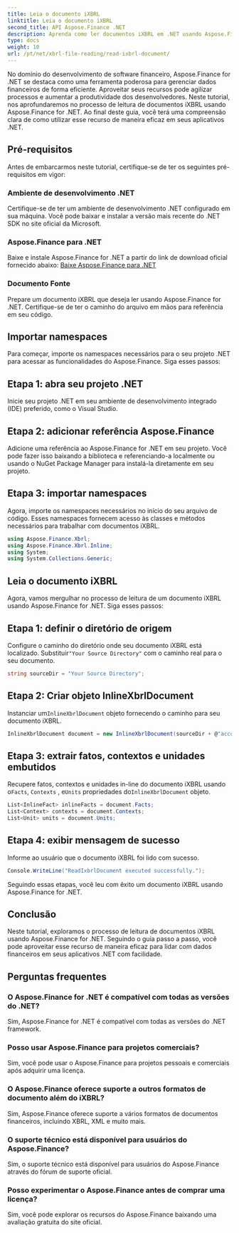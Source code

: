 ```yaml
---
title: Leia o documento iXBRL
linktitle: Leia o documento iXBRL
second_title: API Aspose.Finance .NET
description: Aprenda como ler documentos iXBRL em .NET usando Aspose.Finance. Guia passo a passo para gerenciamento eficiente de dados financeiros. #Aspose #Finanças #iXBRL
type: docs
weight: 10
url: /pt/net/xbrl-file-reading/read-ixbrl-document/
---
```

No domínio do desenvolvimento de software financeiro, Aspose.Finance for .NET se destaca como uma ferramenta poderosa para gerenciar dados financeiros de forma eficiente. Aproveitar seus recursos pode agilizar processos e aumentar a produtividade dos desenvolvedores. Neste tutorial, nos aprofundaremos no processo de leitura de documentos iXBRL usando Aspose.Finance for .NET. Ao final deste guia, você terá uma compreensão clara de como utilizar esse recurso de maneira eficaz em seus aplicativos .NET.
## Pré-requisitos
Antes de embarcarmos neste tutorial, certifique-se de ter os seguintes pré-requisitos em vigor:
### Ambiente de desenvolvimento .NET
Certifique-se de ter um ambiente de desenvolvimento .NET configurado em sua máquina. Você pode baixar e instalar a versão mais recente do .NET SDK no site oficial da Microsoft.
### Aspose.Finance para .NET
Baixe e instale Aspose.Finance for .NET a partir do link de download oficial fornecido abaixo:
[Baixe Aspose.Finance para .NET](https://releases.aspose.com/finance/net/)
### Documento Fonte
Prepare um documento iXBRL que deseja ler usando Aspose.Finance for .NET. Certifique-se de ter o caminho do arquivo em mãos para referência em seu código.
## Importar namespaces
Para começar, importe os namespaces necessários para o seu projeto .NET para acessar as funcionalidades do Aspose.Finance. Siga esses passos:
## Etapa 1: abra seu projeto .NET
Inicie seu projeto .NET em seu ambiente de desenvolvimento integrado (IDE) preferido, como o Visual Studio.
## Etapa 2: adicionar referência Aspose.Finance
Adicione uma referência ao Aspose.Finance for .NET em seu projeto. Você pode fazer isso baixando a biblioteca e referenciando-a localmente ou usando o NuGet Package Manager para instalá-la diretamente em seu projeto.
## Etapa 3: importar namespaces
Agora, importe os namespaces necessários no início do seu arquivo de código. Esses namespaces fornecem acesso às classes e métodos necessários para trabalhar com documentos iXBRL.
```csharp
using Aspose.Finance.Xbrl;
using Aspose.Finance.Xbrl.Inline;
using System;
using System.Collections.Generic;
```
## Leia o documento iXBRL
Agora, vamos mergulhar no processo de leitura de um documento iXBRL usando Aspose.Finance for .NET. Siga esses passos:
## Etapa 1: definir o diretório de origem
 Configure o caminho do diretório onde seu documento iXBRL está localizado. Substituir`"Your Source Directory"` com o caminho real para o seu documento.
```csharp
string sourceDir = "Your Source Directory";
```
## Etapa 2: Criar objeto InlineXbrlDocument
 Instanciar um`InlineXbrlDocument` objeto fornecendo o caminho para seu documento iXBRL.
```csharp
InlineXbrlDocument document = new InlineXbrlDocument(sourceDir + @"account_1.html");
```
## Etapa 3: extrair fatos, contextos e unidades embutidos
 Recupere fatos, contextos e unidades in-line do documento iXBRL usando o`Facts`, `Contexts` , e`Units` propriedades do`InlineXbrlDocument` objeto.
```csharp
List<InlineFact> inlineFacts = document.Facts;
List<Context> contexts = document.Contexts;
List<Unit> units = document.Units;
```
## Etapa 4: exibir mensagem de sucesso
Informe ao usuário que o documento iXBRL foi lido com sucesso.
```csharp
Console.WriteLine("ReadIxbrlDocument executed successfully.");
```
Seguindo essas etapas, você leu com êxito um documento iXBRL usando Aspose.Finance for .NET.
## Conclusão
Neste tutorial, exploramos o processo de leitura de documentos iXBRL usando Aspose.Finance for .NET. Seguindo o guia passo a passo, você pode aproveitar esse recurso de maneira eficaz para lidar com dados financeiros em seus aplicativos .NET com facilidade.
## Perguntas frequentes
### O Aspose.Finance for .NET é compatível com todas as versões do .NET?
Sim, Aspose.Finance for .NET é compatível com todas as versões do .NET framework.
### Posso usar Aspose.Finance para projetos comerciais?
Sim, você pode usar o Aspose.Finance para projetos pessoais e comerciais após adquirir uma licença.
### O Aspose.Finance oferece suporte a outros formatos de documento além do iXBRL?
Sim, Aspose.Finance oferece suporte a vários formatos de documentos financeiros, incluindo XBRL, XML e muito mais.
### O suporte técnico está disponível para usuários do Aspose.Finance?
Sim, o suporte técnico está disponível para usuários do Aspose.Finance através do fórum de suporte oficial.
### Posso experimentar o Aspose.Finance antes de comprar uma licença?
Sim, você pode explorar os recursos do Aspose.Finance baixando uma avaliação gratuita do site oficial.